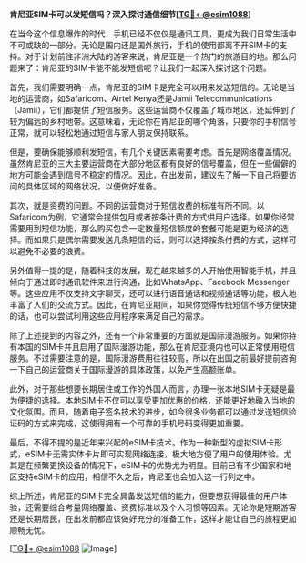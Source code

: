 **肯尼亚SIM卡可以发短信吗？深入探讨通信细节[[TG💪+ @esim1088](https://t.me/s/esim1088)]**

在当今这个信息爆炸的时代，手机已经不仅仅是通讯工具，更成为我们日常生活中不可或缺的一部分。无论是国内还是国外旅行，手机的使用都离不开SIM卡的支持。对于计划前往非洲大陆的游客来说，肯尼亚是一个热门的旅游目的地。那么问题来了：肯尼亚的SIM卡能不能发短信呢？让我们一起深入探讨这个问题。

首先，我们需要明确一点，肯尼亚的SIM卡是完全可以用来发送短信的。无论是当地的运营商，如Safaricom、Airtel Kenya还是Jamii Telecommunications（Jamii），它们都提供了短信服务。这些运营商不仅覆盖了城市地区，还延伸到了较为偏远的乡村地带。这意味着，无论你在肯尼亚的哪个角落，只要你的手机信号正常，就可以轻松地通过短信与家人朋友保持联系。

但是，要确保能够顺利发短信，有几个关键因素需要考虑。首先是网络覆盖情况。虽然肯尼亚的三大主要运营商在大部分地区都有良好的信号覆盖，但在一些偏僻的地方可能会遇到信号不稳定的情况。因此，在出发前，建议先了解一下自己将要访问的具体区域的网络状况，以便做好准备。

其次，就是资费的问题。不同的运营商对于短信收费的标准有所不同。以Safaricom为例，它通常会提供包月或者按条计费的方式供用户选择。如果你经常需要用到短信功能，那么购买包含一定数量短信额度的套餐可能是更为经济的选择。而如果只是偶尔需要发送几条短信的话，则可以选择按条付费的方式，这样可以避免不必要的浪费。

另外值得一提的是，随着科技的发展，现在越来越多的人开始使用智能手机，并且倾向于通过即时通讯软件来进行沟通，比如WhatsApp、Facebook Messenger等。这些应用不仅支持文字聊天，还可以进行语音通话和视频通话等功能，极大地丰富了人们的交流方式。因此，在肯尼亚期间，如果你觉得传统短信不够方便快捷的话，也可以尝试利用这些应用程序来满足自己的需求。

除了上述提到的内容之外，还有一个非常重要的方面就是国际漫游服务。如果你持有本国的SIM卡并且启用了国际漫游功能，那么在肯尼亚境内也可以正常使用短信服务。不过需要注意的是，国际漫游费用往往较高，所以在出国之前最好提前咨询一下自己的运营商关于国际漫游的具体政策，以免产生高额账单。

此外，对于那些想要长期居住或工作的外国人而言，办理一张本地SIM卡无疑是最为便捷的选择。本地SIM卡不仅可以享受更加优惠的价格，还能更好地融入当地的文化氛围。而且，随着电子签名技术的进步，如今很多业务都可以通过发送短信验证码的方式来完成，这使得拥有一个可靠的手机号码变得更加重要。

最后，不得不提的是近年来兴起的eSIM卡技术。作为一种新型的虚拟SIM卡形式，eSIM卡无需实体卡片即可实现网络连接，极大地方便了用户的使用体验。尤其是在频繁更换设备的情况下，eSIM卡的优势尤为明显。目前已有不少国家和地区支持eSIM卡的应用，相信不久之后，肯尼亚也会加入这一行列之中。

综上所述，肯尼亚的SIM卡完全具备发送短信的能力，但要想获得最佳的用户体验，还需要综合考量网络覆盖、资费标准以及个人习惯等因素。无论你是短期游客还是长期居民，在出发前都应该做好充分的准备工作，这样才能让自己的旅程更加顺畅无忧。

[[TG💪+ @esim1088](https://t.me/s/esim1088) ![Image](https://i.postimg.cc/4NQfJmqS/Snipaste-2025-05-13-00-14-12.png)]